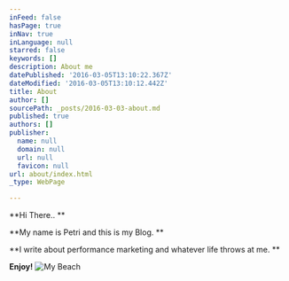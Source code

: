 ```yaml
---
inFeed: false
hasPage: true
inNav: true
inLanguage: null
starred: false
keywords: []
description: About me
datePublished: '2016-03-05T13:10:22.367Z'
dateModified: '2016-03-05T13:10:12.442Z'
title: About
author: []
sourcePath: _posts/2016-03-03-about.md
published: true
authors: []
publisher:
  name: null
  domain: null
  url: null
  favicon: null
url: about/index.html
_type: WebPage

---
```

**Hi There.. **

**My name is Petri and this is my Blog. **

**I write about performance marketing and whatever life throws at me. **

**Enjoy!**
![My Beach](https://the-grid-user-content.s3-us-west-2.amazonaws.com/ab604db1-355b-43ae-9707-f4d554da18f4.JPG)